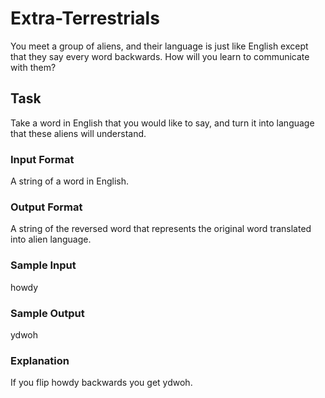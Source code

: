 <h1>Extra-Terrestrials</h1>
You meet a group of aliens, and their language is just like English except that they say every word backwards.
How will you learn to communicate with them?

<h2>Task</h2>
Take a word in English that you would like to say, and turn it into language that these aliens will understand.
<h3>Input Format</h3>
A string of a word in English.
<h3>Output Format</h3>
A string of the reversed word that represents the original word translated into alien language.
<h3>Sample Input</h3>
howdy
<h3>Sample Output</h3>
ydwoh
<h3>Explanation</h3>
If you flip howdy backwards you get ydwoh.
